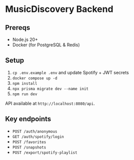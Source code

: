 # MusicDiscovery Backend

## Prereqs
- Node.js 20+
- Docker (for PostgreSQL & Redis)

## Setup
1. `cp .env.example .env` and update Spotify + JWT secrets
2. `docker compose up -d`
3. `npm install`
4. `npx prisma migrate dev --name init`
5. `npm run dev`

API available at `http://localhost:8080/api`.

## Key endpoints
- `POST /auth/anonymous`
- `GET /auth/spotify/login`
- `POST /favorites`
- `POST /snapshots`
- `POST /export/spotify-playlist`
